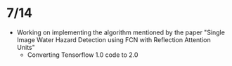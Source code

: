 # 7/14

- Working on implementing the algorithm mentioned by the paper "Single Image Water Hazard Detection using FCN with Reflection Attention Units"
  - Converting Tensorflow 1.0 code to 2.0